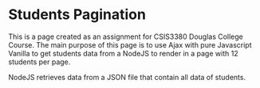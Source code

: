 # Students Pagination
This is a page created as an assignment for CSIS3380 Douglas College Course. The main purpose of this page is to use Ajax with pure Javascript Vanilla to get students data from a NodeJS to render in a page with 12 students per page. 

NodeJS retrieves data from a JSON file that contain all data of students.